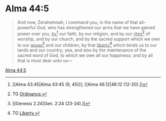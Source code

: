 # Alma 44:5

> And now, Zerahemnah, I command you, in the name of that all-powerful God, who has strengthened our arms that we have gained power over you, <u>by</u>[^a] our faith, by our religion, and by our <u>rites</u>[^b] of worship, and by our church, and by the sacred support which we owe to our <u>wives</u>[^c] and our children, by that <u>liberty</u>[^d] which binds us to our lands and our country; yea, and also by the maintenance of the sacred word of God, to which we owe all our happiness; and by all that is most dear unto us—

[Alma 44:5](https://www.churchofjesuschrist.org/study/scriptures/bofm/alma/44?lang=eng&id=p5#p5)


[^a]: [[Alma 43.45|Alma 43:45 (9, 45)]]; [[Alma 46.12|46:12 (12-20).]]
[^b]: TG [Ordinance.](https://www.churchofjesuschrist.org/study/scriptures/tg/ordinance?lang=eng)
[^c]: [[Genesis 2.24|Gen. 2:24 (23-24).]]
[^d]: TG [Liberty.](https://www.churchofjesuschrist.org/study/scriptures/tg/liberty?lang=eng)
